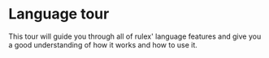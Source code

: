 # Language tour

This tour will guide you through all of rulex' language features and give you a good understanding
of how it works and how to use it.

